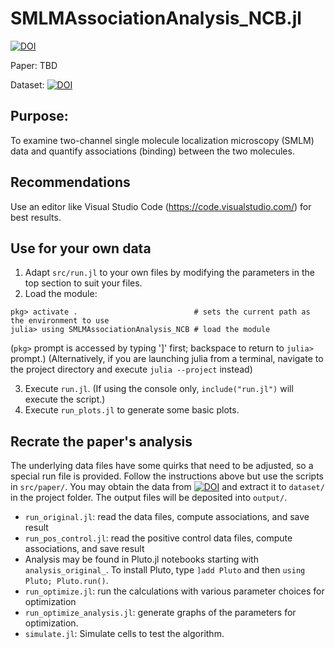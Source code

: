 SMLMAssociationAnalysis_NCB.jl
==============================

[![DOI](https://zenodo.org/badge/DOI/10.5281/zenodo.4542449.svg)](https://doi.org/10.5281/zenodo.4542449)

Paper: TBD

Dataset: [![DOI](https://zenodo.org/badge/DOI/10.5281/zenodo.4542454.svg)](https://doi.org/10.5281/zenodo.4542454)


Purpose:
--------
To examine two-channel single molecule localization microscopy (SMLM) data and quantify associations (binding)
between the two molecules.


Recommendations
---------------
Use an editor like Visual Studio Code (https://code.visualstudio.com/) for best results.


Use for your own data
---------------------
1. Adapt `src/run.jl` to your own files by modifying the parameters in the top section to suit your files.
2. Load the module:
```
pkg> activate .                          # sets the current path as the environment to use
julia> using SMLMAssociationAnalysis_NCB # load the module
```
(`pkg>` prompt is accessed by typing ']' first; backspace to return to `julia>` prompt.)
(Alternatively, if you are launching julia from a terminal, navigate to the project directory and execute
`julia --project` instead)

3. Execute `run.jl`. (If using the console only, `include("run.jl")` will execute the script.)
4. Execute `run_plots.jl` to generate some basic plots.


Recrate the paper's analysis
----------------------------
The underlying data files have some quirks that need to be adjusted, so a special run file is provided.
Follow the instructions above but use the scripts in `src/paper/`. You may obtain the data from [![DOI](https://zenodo.org/badge/DOI/10.5281/zenodo.4542454.svg)](https://doi.org/10.5281/zenodo.4542454) and extract it to `dataset/` in the project folder.
The output files will be deposited into `output/`.
 - `run_original.jl`: read the data files, compute associations, and save result
 - `run_pos_control.jl`: read the positive control data files, compute associations, and save result
 - Analysis may be found in Pluto.jl notebooks starting with `analysis_original_`. To install Pluto, type `]add Pluto` and then `using Pluto; Pluto.run()`.
 - `run_optimize.jl`: run the calculations with various parameter choices for optimization
 - `run_optimize_analysis.jl`: generate graphs of the parameters for optimization.
 - `simulate.jl`: Simulate cells to test the algorithm.
